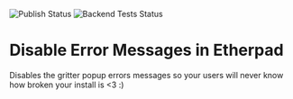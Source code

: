 ![Publish Status](https://github.com/ether/ep_disable_error_messages/workflows/Node.js%20Package/badge.svg) ![Backend Tests Status](https://github.com/ether/ep_disable_error_messages/workflows/Backend%20tests/badge.svg)

# Disable Error Messages in Etherpad

Disables the gritter popup errors messages so your users will never know how broken your install is <3 :)


